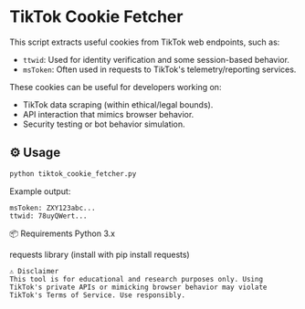 
# TikTok Cookie Fetcher

This script extracts useful cookies from TikTok web endpoints, such as:

- `ttwid`: Used for identity verification and some session-based behavior.
- `msToken`: Often used in requests to TikTok's telemetry/reporting services.

These cookies can be useful for developers working on:

- TikTok data scraping (within ethical/legal bounds).
- API interaction that mimics browser behavior.
- Security testing or bot behavior simulation.

## ⚙️ Usage

```bash
python tiktok_cookie_fetcher.py
```
Example output:
```
msToken: ZXY123abc...
ttwid: 78uyQWert...
```
📦 Requirements
Python 3.x

requests library (install with pip install requests)
```
⚠️ Disclaimer
This tool is for educational and research purposes only. Using TikTok's private APIs or mimicking browser behavior may violate TikTok's Terms of Service. Use responsibly.

